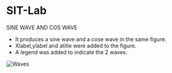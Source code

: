 # SIT-Lab
SINE WAVE AND COS WAVE
<ul>
  <li>It produces a sine wave and a cose wave in the same figure.
  <li>Xlabel,ylabel and atitle were added to the figure.
  <li>A legend was added to indicate the 2 waves.
 </ul>
 <img src="fig1.jpeg" alt="Waves">
  

